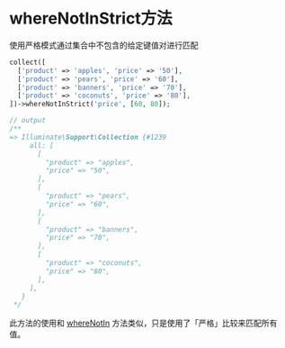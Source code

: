 # whereNotInStrict方法

使用严格模式通过集合中不包含的给定键值对进行匹配

```php
collect([
  ['product' => 'apples', 'price' => '50'],
  ['product' => 'pears', 'price' => '60'],
  ['product' => 'banners', 'price' => '70'],
  ['product' => 'coconuts', 'price' => '80'],
])->whereNotInStrict('price', [60, 80]);

// output
/**
=> Illuminate\Support\Collection {#1239
     all: [
       [
         "product" => "apples",
         "price" => "50",
       ],
       [
         "product" => "pears",
         "price" => "60",
       ],
       [
         "product" => "banners",
         "price" => "70",
       ],
       [
         "product" => "coconuts",
         "price" => "80",
       ],
     ],
   }
 */
```

此方法的使用和 [whereNotIn](/collections/whereNotIn.md) 方法类似，只是使用了「严格」比较来匹配所有值。
